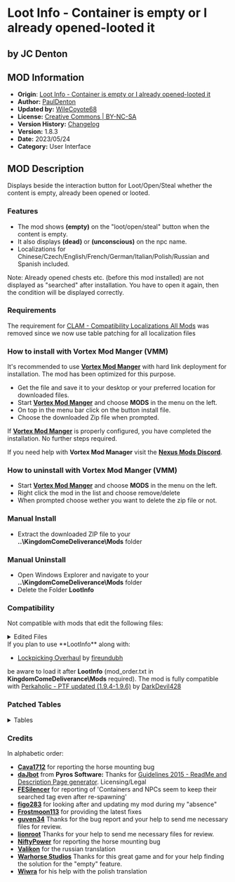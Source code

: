 # Loot Info - Container is empty or I already opened-looted it

## by JC Denton

## MOD Information

- **Origin**:           [Loot Info - Container is empty or I already opened-looted it](https://www.nexusmods.com/kingdomcomedeliverance/mods/491)
- **Author:**           [PaulDenton](https://www.nexusmods.com/kingdomcomedeliverance/users/1637891)
- **Updated by:**       [WileCoyote68](https://www.nexusmods.com/witcher3/users/3428152)
- **License:**          [Creative Commons | BY-NC-SA](LICENSE.md)
- **Version History:**  [Changelog](CHANGELOG.md)
- **Version:**          1.8.3
- **Date:**             2023/05/24
- **Category:**         User Interface

## MOD Description

Displays beside the interaction button for Loot/Open/Steal whether the content is empty, already been opened or looted.

### Features

- The mod shows **(empty)** on the "loot/open/steal" button when the content is empty.
- It also displays **(dead)** or **(unconscious)** on the npc name.
- Localizations for Chinese/Czech/English/French/German/Italian/Polish/Russian and Spanish included.

Note: Already opened chests etc. (before this mod installed) are not displayed as "searched" after installation. You have to open it again, then the condition will be displayed correctly.

### Requirements

The requirement for [CLAM - Compatibility Localizations All Mods](https://www.nexusmods.com/kingdomcomedeliverance/mods/502) was removed since we now use table patching for all localization files

### How to install with Vortex Mod Manger (VMM)

It's recommended to use **[Vortex Mod Manger](https://www.nexusmods.com/about/vortex/?)** with hard link deployment for installation. The mod has been optimized for this purpose.

- Get the file and save it to your desktop or your preferred location for downloaded files.
- Start **[Vortex Mod Manger](https://www.nexusmods.com/about/vortex/?)** and choose **MODS** in the menu on the left.
- On top in the menu bar click on the button install file.
- Choose the downloaded Zip file when prompted.

If **[Vortex Mod Manger](https://www.nexusmods.com/about/vortex/?)** is properly configured, you have completed the installation. No further steps required.

If you need help with **Vortex Mod Manager** visit the **[Nexus Mods Discord](https://discord.gg/nexusmods)**.

### How to uninstall with Vortex Mod Manger (VMM)

- Start **[Vortex Mod Manger](https://www.nexusmods.com/about/vortex/?)** and choose **MODS** in the menu on the left.
- Right click the mod in the list and choose remove/delete
- When prompted choose wether you want to delete the zip file or not.

### Manual Install

- Extract the downloaded ZIP file to your **..\KingdomComeDeliverance\Mods** folder

### Manual Uninstall

- Open Windows Explorer and navigate to your **..\KingdomComeDeliverance\Mods** folder
- Delete the Folder **LootInfo**

### Compatibility

Not compatible with mods that edit the following files:

<details>

<summary>Edited Files</summary>

- Data\Scripts\Entities\AI\Shared\BasicAIActions.lua
- Data\Scripts\Entities\AI\Boar_x.lua
- Data\Scripts\Entities\AI\Cow_x.lua
- Data\Scripts\Entities\AI\DeerDoe_x.lua
- Data\Scripts\Entities\AI\Dog_x.lua
- Data\Scripts\Entities\AI\Hare_x.lua
- Data\Scripts\Entities\AI\Hen_x.lua
- Data\Scripts\Entities\AI\Horse_x.lua
- Data\Scripts\Entities\AI\NPC_Female_x.lua
- Data\Scripts\Entities\AI\NPC_x.lua
- Data\Scripts\Entities\AI\Pig_x.lua
- Data\Scripts\Entities\AI\RedDeer_x.lua
- Data\Scripts\Entities\AI\RoeBuck_x.lua
- Data\Scripts\Entities\AI\Sheep_x.lua
- Data\Scripts\Entities\WH\AnimStash.lua
- Data\Scripts\Entities\WH\Nest.lua
- Data\Scripts\Entities\WH\StashCorpse.lua

</details>
If you plan to use **LootInfo** along with:

- [Lockpicking Overhaul](https://letsplaywithfire.com/releases/file/lockpicking-overhaul/) by [fireundubh](https://letsplaywithfire.com/about/)

be aware to load it after **LootInfo** (mod_order.txt in **KingdomComeDeliverance\Mods** required). The mod is fully compatible with [Perkaholic - PTF updated (1.9.4-1.9.6)](https://www.nexusmods.com/kingdomcomedeliverance/mods/1009) by [DarkDevil428](https://www.nexusmods.com/kingdomcomedeliverance/mods/1009)

### Patched Tables

<details>

<summary>Tables</summary>

- Localization\Chinese_xml\text_ui_ingame.xml
- Localization\Czech_xml\text_ui_ingame.xml
- Localization\English_xml\text_ui_ingame.xml
- Localization\French_xml\text_ui_ingame.xml
- Localization\German_xml\text_ui_ingame.xml
- Localization\Italian_xml\text_ui_ingame.xml
- Localization\Polish_xml\text_ui_ingame.xml
- Localization\Russian_xml\text_ui_ingame.xml
- Localization\Spanish_xml\text_ui_ingame.xml

</details>

### Credits

In alphabetic order:

- **[Cava1712](https://www.nexusmods.com/users/6435931)** for reporting the horse mounting bug
- **[daJbot](https://www.nexusmods.com/users/2222832)** from **Pyros Software:** Thanks for [Guidelines 2015 - ReadMe and Description Page generator](https://www.nexusmods.com/newvegas/mods/40278). Licensing/Legal
- **[FESilencer](https://www.nexusmods.com/users/10617840)** for reporting of 'Containers and NPCs seem to keep their searched tag even after re-spawning'
- **[figo283](https://www.nexusmods.com/users/52476851)** for looking after and updating my mod during my "absence"
- **[Frostmoon113](https://www.nexusmods.com/users/133261818)** for providing the latest fixes
- **[guven34](https://www.nexusmods.com/users/2435474)** Thanks for the bug report and your help to send me necessary files for review.
- **[lionroot](https://www.nexusmods.com/users/2034341)** Thanks for your help to send me necessary files for review.
- **[NiftyPower](https://www.nexusmods.com/users/11054808)** for reporting the horse mounting bug
- **[Valikon](https://www.nexusmods.com/users/3474366)** for the russian translation
- **[Warhorse Studios](https://warhorsestudios.cz/)** Thanks for this great game and for your help finding the solution for the "empty" feature.
- **[Wiwra](https://www.nexusmods.com/users/1707822)** for his help with the polish translation
